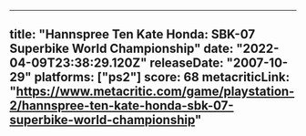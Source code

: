 
---
title: "Hannspree Ten Kate Honda: SBK-07 Superbike World Championship"
date: "2022-04-09T23:38:29.120Z"
releaseDate: "2007-10-29"
platforms: ["ps2"]
score: 68
metacriticLink: "https://www.metacritic.com/game/playstation-2/hannspree-ten-kate-honda-sbk-07-superbike-world-championship"
---
